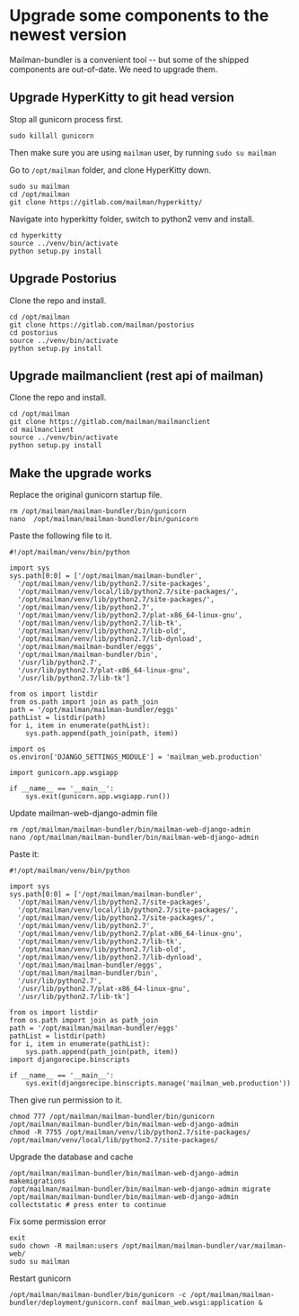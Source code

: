 # Upgrade some components to the newest version

Mailman-bundler is a convenient tool -- but some of the shipped components are out-of-date. We need to upgrade them.

## Upgrade HyperKitty to git head version

Stop all gunicorn process first.
  
    sudo killall gunicorn

Then make sure you are using `mailman` user, by running `sudo su mailman`

Go to `/opt/mailman` folder, and clone HyperKitty down.

    sudo su mailman
    cd /opt/mailman
    git clone https://gitlab.com/mailman/hyperkitty/
    
Navigate into hyperkitty folder, switch to python2 venv and install.
  
    cd hyperkitty
    source ../venv/bin/activate
    python setup.py install
    

## Upgrade Postorius

Clone the repo and install.

    cd /opt/mailman
    git clone https://gitlab.com/mailman/postorius
    cd postorius
    source ../venv/bin/activate
    python setup.py install
    
## Upgrade mailmanclient (rest api of mailman)

Clone the repo and install.

    cd /opt/mailman
    git clone https://gitlab.com/mailman/mailmanclient
    cd mailmanclient
    source ../venv/bin/activate
    python setup.py install

## Make the upgrade works
    
Replace the original gunicorn startup file.
    
    rm /opt/mailman/mailman-bundler/bin/gunicorn
    nano  /opt/mailman/mailman-bundler/bin/gunicorn

Paste the following file to it.

    #!/opt/mailman/venv/bin/python

    import sys
    sys.path[0:0] = ['/opt/mailman/mailman-bundler',
      '/opt/mailman/venv/lib/python2.7/site-packages',
      '/opt/mailman/venv/local/lib/python2.7/site-packages/',
      '/opt/mailman/venv/lib/python2.7/site-packages/',
      '/opt/mailman/venv/lib/python2.7',
      '/opt/mailman/venv/lib/python2.7/plat-x86_64-linux-gnu',
      '/opt/mailman/venv/lib/python2.7/lib-tk',
      '/opt/mailman/venv/lib/python2.7/lib-old',
      '/opt/mailman/venv/lib/python2.7/lib-dynload',
      '/opt/mailman/mailman-bundler/eggs',
      '/opt/mailman/mailman-bundler/bin',
      '/usr/lib/python2.7',
      '/usr/lib/python2.7/plat-x86_64-linux-gnu',
      '/usr/lib/python2.7/lib-tk']
      
    from os import listdir
    from os.path import join as path_join
    path = '/opt/mailman/mailman-bundler/eggs'
    pathList = listdir(path)
    for i, item in enumerate(pathList):
        sys.path.append(path_join(path, item))
      
    import os
    os.environ['DJANGO_SETTINGS_MODULE'] = 'mailman_web.production'

    import gunicorn.app.wsgiapp

    if __name__ == '__main__':
        sys.exit(gunicorn.app.wsgiapp.run())

Update mailman-web-django-admin file

    rm /opt/mailman/mailman-bundler/bin/mailman-web-django-admin
    nano /opt/mailman/mailman-bundler/bin/mailman-web-django-admin
    
Paste it:

    #!/opt/mailman/venv/bin/python

    import sys
    sys.path[0:0] = ['/opt/mailman/mailman-bundler',
      '/opt/mailman/venv/lib/python2.7/site-packages',
      '/opt/mailman/venv/local/lib/python2.7/site-packages/',
      '/opt/mailman/venv/lib/python2.7/site-packages/',
      '/opt/mailman/venv/lib/python2.7',
      '/opt/mailman/venv/lib/python2.7/plat-x86_64-linux-gnu',
      '/opt/mailman/venv/lib/python2.7/lib-tk',
      '/opt/mailman/venv/lib/python2.7/lib-old',
      '/opt/mailman/venv/lib/python2.7/lib-dynload',
      '/opt/mailman/mailman-bundler/eggs',
      '/opt/mailman/mailman-bundler/bin',
      '/usr/lib/python2.7',
      '/usr/lib/python2.7/plat-x86_64-linux-gnu',
      '/usr/lib/python2.7/lib-tk']
      
    from os import listdir
    from os.path import join as path_join
    path = '/opt/mailman/mailman-bundler/eggs'
    pathList = listdir(path)
    for i, item in enumerate(pathList):
        sys.path.append(path_join(path, item))
    import djangorecipe.binscripts

    if __name__ == '__main__':
        sys.exit(djangorecipe.binscripts.manage('mailman_web.production'))



Then give run permission to it.

    chmod 777 /opt/mailman/mailman-bundler/bin/gunicorn /opt/mailman/mailman-bundler/bin/mailman-web-django-admin 
    chmod -R 7755 /opt/mailman/venv/lib/python2.7/site-packages/ /opt/mailman/venv/local/lib/python2.7/site-packages/

Upgrade the database and cache

    /opt/mailman/mailman-bundler/bin/mailman-web-django-admin makemigrations
    /opt/mailman/mailman-bundler/bin/mailman-web-django-admin migrate
    /opt/mailman/mailman-bundler/bin/mailman-web-django-admin collectstatic # press enter to continue

Fix some permission error

    exit
    sudo chown -R mailman:users /opt/mailman/mailman-bundler/var/mailman-web/
    sudo su mailman
    
Restart gunicorn

    /opt/mailman/mailman-bundler/bin/gunicorn -c /opt/mailman/mailman-bundler/deployment/gunicorn.conf mailman_web.wsgi:application &
